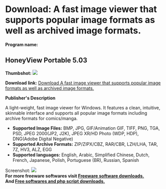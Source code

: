 # Download: A fast image viewer that supports popular image formats as well as archived image formats.

**Program name:**

## HoneyView Portable 5.03

  
**Thumbshot:** ![](http://www.freewarefiles.com/screenshot/honeyview_md.jpg)   
  
**Download link:** [Download A fast image viewer that supports popular image formats as well as archived image formats.](http://freesoftwares.boysofts.com/HoneyView_program_92168.html)  
  


**Publisher's Description**  
  


A light-weight, fast image viewer for Windows. It features a clean, intuitive, skinnable interface and supports all popular image formats including archive formats for comics/manga. 

  * **Supported Image Files:** BMP, JPG, GIF/Animation GIF, TIFF, PNG, TGA, PSD, JPEG 2000(JP2, J2K), JPEG XR/HD Photo (WDP, HDP), DNG(Adobe Digital Negative) 
  * **Supported Archive Formats:** ZIP/ZIPX/CBZ, RAR/CBR, LZH/LHA, TAR, 7Z, HV3, ALZ, EGG 
  * **Supported languages:** English, Arabic, Simplified Chinese, Dutch, French, Japanese, Polish, Portuguese (BR), Russian, Spanish 

  
  
Screenshot: ![](http://www.freewarefiles.com/screenshot/honeyview.jpg)   
**For more freeware softwares visit [Freeware software downloads.](http://freesoftwares.boysofts.com/)**   
**And [Free softwares and php script downloads.](http://www.boysofts.com/)**
